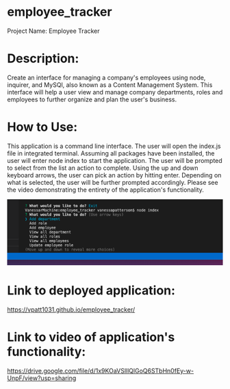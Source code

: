 # employee_tracker
Project Name: Employee Tracker

# Description:
Create an interface for managing a company's employees using node, inquirer, and MySQl, also known as a Content Management System. This interface will help a user view and manage company departments, roles and employees to further organize and plan the user's business. 

# How to Use:

This application is a command line interface. The user will open the index.js file in integrated terminal. Assuming all packages have been installed, the user will enter node index to start the application. The user will be prompted to select from the list an action to complete. Using the up and down keyboard arrows, the user can pick an action by hitting enter. Depending on what is selected, the user will be further prompted accordingly. Please see the video demonstrating the entirety of the application's functionality.

![alt text](assets/employee_tracker_screenshot.png "screenshot of application")

# Link to deployed application:

https://vpatt1031.github.io/employee_tracker/

# Link to video of application's functionality:

https://drive.google.com/file/d/1x9KOaVSlllQlGoQ6STbHn0fEy-w-UnpF/view?usp=sharing